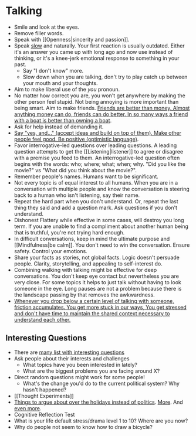 # Talking

- Smile and look at the eyes.
- Remove filler words.
- Speak with [[Openness|sincerity and passion]].
- Speak [slow](https://sive.rs/slow) and naturally. Your first reaction is usually outdated. Either it's an answer you came up with long ago and now use instead of thinking, or it's a knee-jerk emotional response to something in your past.
  - Say "I don't know" more.
  - Slow down when you are talking, don't try to play catch up between your mouth and your thoughts.
- Aim to make liberal use of the _you_ pronoun.
- No matter how correct you are, you won't get anywhere by making the other person feel stupid. Not being annoying is more important than being smart. Aim to make friends. [Friends are better than money. Almost anything money can do, friends can do better. In so many ways a friend with a boat is better than owning a boat](https://kk.org/thetechnium/68-bits-of-unsolicited-advice/).
- Ask for help instead of demanding it.
- [Say "yes, and..." (accept ideas and build on top of them). Make other people feel good. Be positive (optimistic language)](https://youtu.be/VhkcmN-CCYw).
- Favor interrogative-led questions over leading questions. A leading question attempts to get the [[Listening|listener]] to agree or disagree with a premise you feed to them. An interrogative-led question often begins with the words: who; where; what; when; why. "Did you like the movie?" vs "What did you think about the movie?".
- Remember people's names. Humans want to be significant.
- Not every topic is of equal interest to all humans. When you are in a conversation with multiple people and know the conversation is steering back to a human who isn't listening, say their name.
- Repeat the hard part when you don't understand. Or, repeat the last thing they said and add a question mark. Ask questions if you don't understand.
- Dishonest Flattery while effective in some cases, will destroy you long term. If you are unable to find a compliment about another human being that is truthful, you're not trying hard enough.
- In difficult conversations, keep in mind the ultimate purpose and [[Mindfulness|be calm]]. You don't need to win the conversation. Ensure safety. Control your emotions.
- Share your facts as stories, not global facts. Logic doesn't persuade people. Clarity, storytelling, and appealing to self-interest do.
- Combining walking with talking might be effective for deep conversations. You don't keep eye contact but nevertheless you are very close. For some topics it helps to just talk without having to look someone in the eye. Long pauses are not a problem because there is the landscape passing by that removes the awkwardness.
- [Whenever you drop below a certain level of talking with someone, friction accumulates. You get more stuck in our ways, You get stressed and don't have time to maintain the shared context necessary to understand each other.](https://www.henrikkarlsson.xyz/p/making-a-home-together)

## Interesting Questions

- There are [many list with interesting questions](https://docs.google.com/document/d/1K_iFxFt9lh1i0mxKRIhOSd2e8X1LNvxnihbChKXhyOc/mobilebasic)
- Ask people about their interests and challenges
  - What topics have you been interested in lately?
  - What are the biggest problems you are facing around X?
- Direct random questions might work for some people!
  - What's the change you'd do to the current political system? Why hasn't happened?
- [[Thought Experiments]]
- [Things to argue about over the holidays instead of politics](https://dynomight.net/arguments/). [More](https://dynomight.substack.com/p/arguments-2). And [even more](https://dynomight.substack.com/p/arguments-3).
- Cognitive Reflection Test
- What is your life default stress/drama level 1 to 10? Where are you now?
- Why do people not seem to know how to draw a bicycle?
